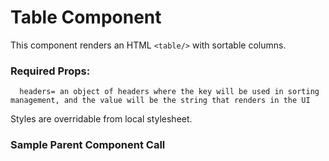 # **Table Component**

This component renders an HTML `<table/>` with sortable columns.

### Required Props:
```
  headers= an object of headers where the key will be used in sorting management, and the value will be the string that renders in the UI 

```

Styles are overridable from local stylesheet.

### Sample Parent Component Call


